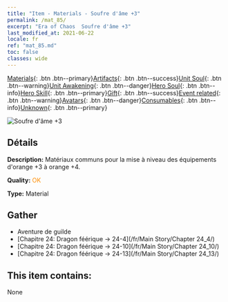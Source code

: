 ```yaml
---
title: "Item - Materials - Soufre d'âme +3"
permalink: /mat_85/
excerpt: "Era of Chaos  Soufre d'âme +3"
last_modified_at: 2021-06-22
locale: fr
ref: "mat_85.md"
toc: false
classes: wide
---
```

 [Materials](/ItemsFR/){: .btn .btn--primary}[Artifacts](/ItemsFR/Artifacts/){: .btn .btn--success}[Unit Soul](/ItemsFR/UnitSoul/){: .btn .btn--warning}[Unit Awakening](/ItemsFR/UnitAwakening/){: .btn .btn--danger}[Hero Soul](/ItemsFR/HeroSoul/){: .btn .btn--info}[Hero Skill](/ItemsFR/HeroSkill/){: .btn .btn--primary}[Gift](/ItemsFR/Gift/){: .btn .btn--success}[Event related](/ItemsFR/Events/){: .btn .btn--warning}[Avatars](/ItemsFR/Avatars/){: .btn .btn--danger}[Consumables](/ItemsFR/Consumables/){: .btn .btn--info}[Unknown](/ItemsFR/Unknown/){: .btn .btn--primary}

 ![Soufre d'âme +3](/images/t/i_cailiao_liuhuang3.png)

## Détails
 **Description:** Matériaux communs pour la mise à niveau des équipements d'orange +3 à orange +4.

 **Quality:** <span style="color: #FF8C00">OK</span>

 **Type:** Material

## Gather

*    Aventure de guilde 
*    [Chapitre 24: Dragon féérique -> 24-4](/fr/Main Story/Chapter 24_4/) 
*    [Chapitre 24: Dragon féérique -> 24-10](/fr/Main Story/Chapter 24_10/) 
*    [Chapitre 24: Dragon féérique -> 24-13](/fr/Main Story/Chapter 24_13/) 

## This item contains:

  None

